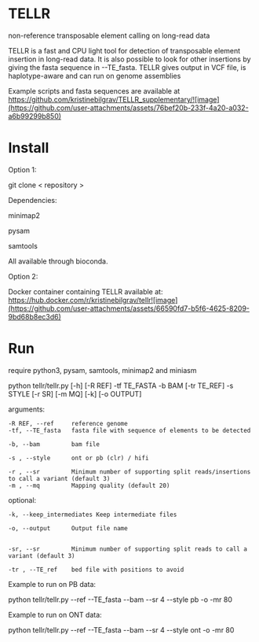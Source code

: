 # TELLR

non-reference transposable element calling on long-read data 

TELLR is a fast and CPU light tool for detection of transposable element insertion in long-read data. It is also possible to look for other insertions by giving the fasta sequence in --TE_fasta. 
TELLR gives output in VCF file, is haplotype-aware and can run on genome assemblies

Example scripts and fasta sequences are available at https://github.com/kristinebilgrav/TELLR_supplementary/![image](https://github.com/user-attachments/assets/76bef20b-233f-4a20-a032-a6b99299b850)


# Install

Option 1:

git clone < repository >

Dependencies: 

minimap2 

pysam

samtools

All available through bioconda. 

Option 2: 

Docker container containing TELLR available at:
https://hub.docker.com/r/kristinebilgrav/tellr![image](https://github.com/user-attachments/assets/66590fd7-b5f6-4625-8209-9bd68b8ec3d6)


# Run
require python3, pysam, samtools, minimap2 and miniasm

  python tellr/tellr.py [-h] [-R REF] -tf TE_FASTA -b BAM [-tr TE_REF] -s STYLE [-r SR] [-m MQ] [-k] [-o OUTPUT]

  arguments:

    -R REF, --ref     reference genome
    -tf, --TE_fasta   fasta file with sequence of elements to be detected
                          
    -b, --bam         bam file
                         
    -s , --style      ont or pb (clr) / hifi
                          
    -r , --sr         Minimum number of supporting split reads/insertions to call a variant (default 3)
    -m , --mq         Mapping quality (default 20)


  
  optional: 
  
    -k, --keep_intermediates Keep intermediate files
                        
    -o, --output      Output file name
                        

    -sr, --sr         Minimum number of supporting split reads to call a variant (default 3)

    -tr , --TE_ref    bed file with positions to avoid

Example to run on PB data: 

  python tellr/tellr.py --ref <genome ref_file> --TE_fasta <TE sequence fasta file> --bam <bamfile> --sr 4 --style pb -o <output prefix> -mr 80

Example to run on ONT data: 

  python tellr/tellr.py --ref <genome ref_file> --TE_fasta <TE sequence fasta file> --bam <bamfile> --sr 4 --style ont -o <output prefix> -mr 80


